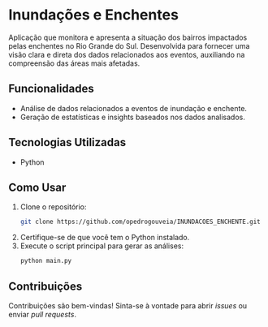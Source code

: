
# Inundações e Enchentes

Aplicação que monitora e apresenta a situação dos bairros impactados pelas enchentes no Rio Grande do Sul. Desenvolvida para fornecer uma visão clara e direta dos dados relacionados aos eventos, auxiliando na compreensão das áreas mais afetadas.

## Funcionalidades

- Análise de dados relacionados a eventos de inundação e enchente.
- Geração de estatísticas e insights baseados nos dados analisados.

## Tecnologias Utilizadas

- Python

## Como Usar

1. Clone o repositório:
   ```bash
   git clone https://github.com/opedrogouveia/INUNDACOES_ENCHENTE.git
   ```
2. Certifique-se de que você tem o Python instalado.
3. Execute o script principal para gerar as análises:
   ```bash
   python main.py
   ```

## Contribuições

Contribuições são bem-vindas! Sinta-se à vontade para abrir *issues* ou enviar *pull requests*.
